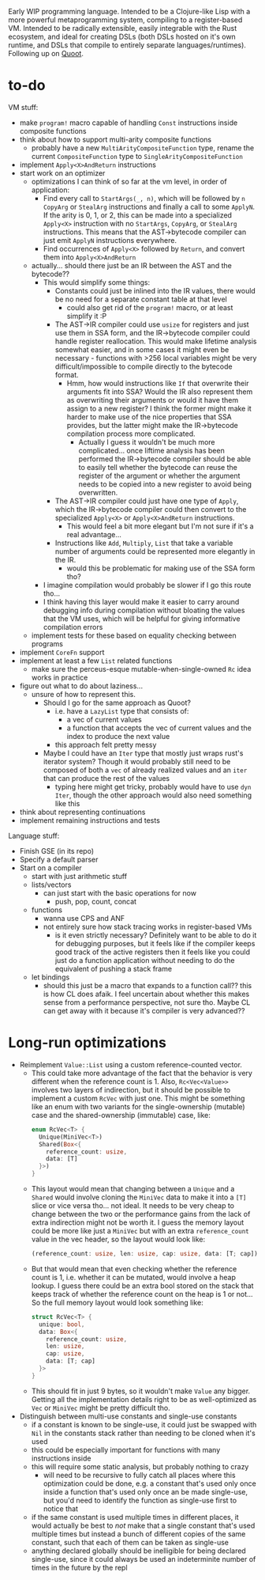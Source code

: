 Early WIP programming language. Intended to be a Clojure-like Lisp with a more powerful metaprogramming system, compiling to a register-based VM. Intended to be radically extensible, easily integrable with the Rust ecosystem, and ideal for creating DSLs (both DSLs hosted on it's own runtime, and DSLs that compile to entirely separate languages/runtimes). Following up on [Quoot](https://github.com/Ella-Hoeppner/Quoot).

# to-do
VM stuff:
* make `program!` macro capable of handling `Const` instructions inside composite functions
* think about how to support multi-arity composite functions
  * probably have a new `MultiArityCompositeFunction` type, rename the current `CompositeFunction` type to `SingleArityCompositeFunction`
* implement `Apply<X>AndReturn` instructions
* start work on an optimizer
  * optimizations I can think of so far at the vm level, in order of application:
    * Find every call to `StartArgs(_, n)`, which will be followed by `n` `CopyArg` or  `StealArg` instructions and finally a call to some `ApplyN`. If the arity is 0, 1, or 2, this can be made into a specialized `Apply<X>` instruction with no `StartArgs`, `CopyArg`, or `StealArg` instructions. This means that the AST->bytecode compiler can just emit `ApplyN` instructions everywhere.
    * Find occurrences of `Apply<X>` followed by `Return`, and convert them into `Apply<X>AndReturn`
  * actually... should there just be an IR between the AST and the bytecode??
    * This would simplify some things:
      * Constants could just be inlined into the IR values, there would be no need for a separate constant table at that level
        * could also get rid of the `program!` macro, or at least simplify it :P
      * The AST->IR compiler could use `usize` for registers and just use them in SSA form, and the IR->bytecode compiler could handle register reallocation. This would make lifetime analysis somewhat easier, and in some cases it might even be necessary - functions with >256 local variables might be very difficult/impossible to compile directly to the bytecode format.
        * Hmm, how would instructions like `If` that overwrite their arguments fit into SSA? Would the IR also represent them as overwriting their arguments or would it have them assign to a new register? I think the former might make it harder to make use of the nice properties that SSA provides, but the latter might make the IR->bytecode compilation process more complicated.
          * Actually I guess it wouldn't be much more complicated... once liftime analysis has been performed the IR->bytecode compiler should be able to easily tell whether the bytecode can reuse the register of the argument or whether the argument needs to be copied into a new register to avoid being overwritten.
      * The AST->IR compiler could just have one type of `Apply`, which the IR->bytecode compiler could then convert to the specialized `Apply<X>` or `Apply<X>AndReturn` instructions.
        * This would feel a bit more elegant but I'm not sure if it's a real advantage...
      * Instructions like `Add`, `Multiply`, `List` that take a variable number of arguments could be represented more elegantly in the IR.
        * would this be problematic for making use of the SSA form tho?
    * I imagine compilation would probably be slower if I go this route tho...
    * I think having this layer would make it easier to carry around debugging info during compilation without bloating the values that the VM uses, which will be helpful for giving informative compilation errors
  * implement tests for these based on equality checking between programs
* implement `CoreFn` support
* implement at least a few `List` related functions
  * make sure the perceus-esque mutable-when-single-owned `Rc` idea works in practice
* figure out what to do about laziness...
  * unsure of how to represent this.
    * Should I go for the same approach as Quoot?
      * i.e. have a `LazyList` type that consists of:
        * a vec of current values
        * a function that accepts the vec of current values and the index to produce the next value
      * this approach felt pretty messy
    * Maybe I could have an `Iter` type that mostly just wraps rust's iterator system? Though it would probably still need to be composed of both a `vec` of already realized values and an `iter` that can produce the rest of the values
      * typing here might get tricky, probably would have to use `dyn Iter`, though the other approach would also need something like this
* think about representing continuations
* implement remaining instructions and tests

Language stuff:
* Finish GSE (in its repo)
* Specify a default parser
* Start on a compiler
  * start with just arithmetic stuff
  * lists/vectors
    * can just start with the basic operations for now
      * push, pop, count, concat
  * functions
    * wanna use CPS and ANF
    * not entirely sure how stack tracing works in register-based VMs
      * is it even strictly necessary? Definitely want to be able to do it for debugging purposes, but it feels like if the compiler keeps good track of the active registers then it feels like you could just do a function application without needing to do the equivalent of pushing a stack frame
  * let bindings
    * should this just be a macro that expands to a function call?? this is how CL does afaik. I feel uncertain about whether this makes sense from a performance perspective, not sure tho. Maybe CL can get away with it because it's compiler is very advanced??

# Long-run optimizations
* Reimplement `Value::List` using a custom reference-counted vector.
  * This could take more advantage of the fact that the behavior is very different when the reference count is 1. Also, `Rc<Vec<Value>>` involves two layers of indirection, but it should be possible to implement a custom `RcVec` with just one. This might be something like an enum with two variants for the single-ownership (mutable) case and the shared-ownership (immutable) case, like:
    ```rust
    enum RcVec<T> {
      Unique(MiniVec<T>)
      Shared(Box<{
        reference_count: usize,
        data: [T]
      }>)
    }
    ```
  * This layout would mean that changing between a `Unique` and a `Shared` would involve cloning the `MiniVec` data to make it into a `[T]` slice or vice versa tho... not ideal. It needs to be very cheap to change between the two or the performance gains from the lack of extra indirection might not be worth it. I guess the memory layout could be more like just a `MiniVec` but with an extra `reference_count` value in the vec header, so the layout would look like:
    ```rust
    (reference_count: usize, len: usize, cap: usize, data: [T; cap])
    ```
  * But that would mean that even checking whether the reference count is 1, i.e. whether it can be mutated, would involve a heap lookup. I guess there could be an extra bool stored on the stack that keeps track of whether the reference count on the heap is 1 or not... So the full memory layout would look something like:
    ```rust
    struct RcVec<T> {
      unique: bool,
      data: Box<{
        reference_count: usize,
        len: usize,
        cap: usize,
        data: [T; cap]
      }>
    }
    ```
  * This should fit in just 9 bytes, so it wouldn't make `Value` any bigger. Getting all the implementation details right to be as well-optimized as `Vec` or `MiniVec` might be pretty difficult tho.
* Distinguish between multi-use constants and single-use constants
  * if a constant is known to be single-use, it could just be swapped with `Nil` in the constants stack rather than needing to be cloned when it's used
  * this could be especially important for functions with many instructions inside
  * this will require some static analysis, but probably nothing to crazy
    * will need to be recursive to fully catch all places where this optimization could be done, e.g. a constant that's used only once inside a function that's used only once an be made single-use, but you'd need to identify the function as single-use first to notice that
  * if the same constant is used multiple times in different places, it would actually be best to *not* make that a single constant that's used multiple times but instead a bunch of different copies of the same constant, such that each of them can be taken as single-use
  * anything declared globally should be inelligible for being declared single-use, since it could always be used an indeterminite number of times in the future by the repl